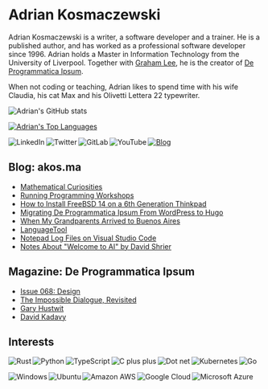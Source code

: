 # Adrian Kosmaczewski

Adrian Kosmaczewski is a writer, a software developer and a trainer. He is a published author, and has worked as a professional software developer since 1996. Adrian holds a Master in Information Technology from the University of Liverpool. Together with [Graham Lee](https://github.com/iamleeg/), he is the creator of [De Programmatica Ipsum](https://deprogrammaticaipsum.com).

When not coding or teaching, Adrian likes to spend time with his wife Claudia, his cat Max and his Olivetti Lettera 22 typewriter.

![Adrian's GitHub stats](https://github-readme-stats.vercel.app/api?username=akosma&hide=stars&show_icons=true&include_all_commits=true)

[![Adrian's Top Languages](https://github-readme-stats.vercel.app/api/top-langs/?username=akosma&layout=compact&langs_count=10&hide_progress=true)](https://github.com/anuraghazra/github-readme-stats)

[<img align="left" alt="LinkedIn" src="https://img.shields.io/badge/linkedin-%230077B5.svg?&style=for-the-badge&logo=linkedin&logoColor=white">](https://linkedin.com/in/akosma) [<img align="left" alt="Twitter" src="https://img.shields.io/mastodon/follow/109270323923963213?domain=https%3A%2F%2Fmastodon.online&logo=mastodon&style=for-the-badge">](https://mastodon.online/@akosma) [<img align="left" alt="GitLab" src="https://img.shields.io/badge/gitlab-%23330f63.svg?&style=for-the-badge&logo=gitlab&logoColor=white">](https://gitlab.com/akosma) [<img alt="YouTube" align="left" src="https://img.shields.io/badge/youtube-%23FF0000.svg?&style=for-the-badge&logo=youtube&logoColor=white">](https://www.youtube.com/@akosma) [<img alt="Blog" src="https://img.shields.io/badge/rss-%23FFA500.svg?&style=for-the-badge&logo=rss&logoColor=white">](https://akos.ma/index.xml)

## Blog: akos.ma

<!-- AKOSMA:START -->
- [Mathematical Curiosities](https://akos.ma/blog/mathematical-curiosities/)
- [Running Programming Workshops](https://akos.ma/blog/running-programming-workshops/)
- [How to Install FreeBSD 14 on a 6th Generation Thinkpad](https://akos.ma/blog/how-to-install-freebsd-14-on-a-6th-generation-thinkpad/)
- [Migrating De Programmatica Ipsum From WordPress to Hugo](https://akos.ma/blog/migrating-de-programmatica-ipsum-from-wordpress-to-hugo/)
- [When My Grandparents Arrived to Buenos Aires](https://akos.ma/blog/when-my-grandparents-arrived-to-buenos-aires/)
- [LanguageTool](https://akos.ma/blog/languagetool/)
- [Notepad Log Files on Visual Studio Code](https://akos.ma/blog/notepad-log-files-on-visual-studio-code/)
- [Notes About &quot;Welcome to AI&quot; by David Shrier](https://akos.ma/blog/notes-about-welcome-to-ai-by-david-shrier/)
<!-- AKOSMA:END -->

## Magazine: De Programmatica Ipsum

<!-- DEPROGIPSUM:START -->
- [Issue 068: Design](https://deprogrammaticaipsum.com/issue-68-design/)
- [The Impossible Dialogue, Revisited](https://deprogrammaticaipsum.com/the-impossible-dialogue-revisited/)
- [Gary Hustwit](https://deprogrammaticaipsum.com/gary-hustwit/)
- [David Kadavy](https://deprogrammaticaipsum.com/david-kadavy/)
<!-- DEPROGIPSUM:END -->

## Interests

<img align="left" alt="Rust" src="https://img.shields.io/badge/rust-DEA584?logo=rust&logoColor=white&style=for-the-badge"> <img align="left" alt="Python" src="https://img.shields.io/badge/python-%233776AB.svg?&style=for-the-badge&logo=python&logoColor=white"> <img align="left" alt="TypeScript" src="https://img.shields.io/badge/typescript%20-%23007ACC.svg?&style=for-the-badge&logo=typescript&logoColor=white"> <img align="left" alt="C plus plus" src="https://img.shields.io/badge/c++%20-%2300599C.svg?&style=for-the-badge&logo=c%2B%2B&logoColor=white"> <img alt="Go" src="https://img.shields.io/badge/go-%2300ADD8.svg?&style=for-the-badge&logo=go&logoColor=white"> <img alt="Dot net" align="left" src="https://img.shields.io/badge/dotnet-net%23239120.svg?color=5C2D91&style=for-the-badge&logo=.net&logoColor=white"> <img align="left" alt="Kubernetes" src="https://img.shields.io/badge/kubernetes-326de6?logo=kubernetes&logoColor=white&style=for-the-badge">

<img align="left" alt="Windows" src="https://img.shields.io/badge/windows-0078D6?logo=windows&logoColor=white&style=for-the-badge"> <img align="left" alt="Ubuntu" src="https://img.shields.io/badge/ubuntu-E95420?logo=ubuntu&logoColor=white&style=for-the-badge"> <img align="left" alt="Amazon AWS" src="https://img.shields.io/badge/Amazon%20AWS-%23232F3E?logo=amazon-aws&logoColor=white&style=for-the-badge"> <img align="left" alt="Google Cloud" src="https://img.shields.io/badge/Google%20Cloud-%234285F4?logo=google-cloud&logoColor=white&style=for-the-badge "> <img alt="Microsoft Azure" src="https://img.shields.io/badge/Microsoft%20Azure-0089D6?logo=microsoft-azure&logoColor=white&style=for-the-badge">

